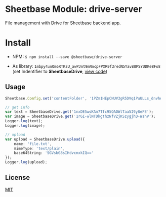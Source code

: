 # Sheetbase Module: drive-server

File management with Drive for Sheetbase backend app.

# Install

- NPM: ``$ npm install --save @sheetbase/drive-server``

- As library: ``1mbpy4unOm6RTKzU_awPJnt9mNncpFPXR9f3redN5YavB8PSYUDKe8Fo8`` (set Indentifier to **SheetbaseDrive**, [view code](https://script.google.com/d/1mbpy4unOm6RTKzU_awPJnt9mNncpFPXR9f3redN5YavB8PSYUDKe8Fo8/edit?usp=sharing))

## Usage

```ts
Sheetbase.Config.set('contentFolder', '1PZm1HEpCNUV3gR5DVq1PuULLs_dnvhdY');

// get info
var text = SheetbaseDrive.get('1nxDE5wsKAm7Tfc95QAOWlTaa5I9y8eFE');
var image = SheetbaseDrive.get('1rGI-wlNTDkgthzNfVZjKSzygjhD-WshV');
Logger.log(text);
Logger.log(image);

// upload
var upload = SheetbaseDrive.upload({
	name: 'file.txt',
	mimeType: 'text/plain',
	base64String: 'SGVsbG8sIHdvcmxkIQ=='
});
Logger.log(upload);
```

## License

[MIT][license-url]

[license-url]: https://github.com/sheetbase/module-drive-server/blob/master/LICENSE